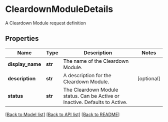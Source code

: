 # CleardownModuleDetails

A Cleardown Module request definition

## Properties
Name | Type | Description | Notes
------------ | ------------- | ------------- | -------------
**display_name** | **str** | The name of the Cleardown Module. | 
**description** | **str** | A description for the Cleardown Module. | [optional] 
**status** | **str** | The Cleardown Module status. Can be Active or Inactive. Defaults to Active. | 

[[Back to Model list]](../README.md#documentation-for-models) [[Back to API list]](../README.md#documentation-for-api-endpoints) [[Back to README]](../README.md)


